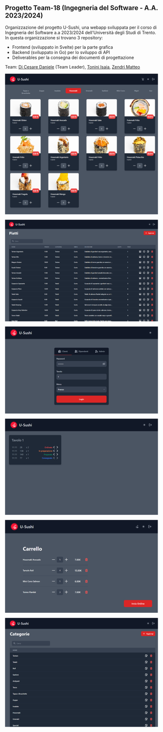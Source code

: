 ## Progetto Team-18 (Ingegneria del Software - A.A. 2023/2024)
Organizzazione del progetto U-Sushi, una webapp sviluppata per il corso di Ingegneria del Software a.a 2023/2024 dell'Università degli Studi di Trento.
In questa organizzazione si trovano 3 repository:
 - Frontend (sviluppato in Svelte) per la parte grafica
 - Backend (sviluppato in Go) per lo sviluppo di API
 - Deliverables per la consegna dei documenti di progettazione

Team: [Di Cesare Daniele](https://github.com/DiCesareDaniele) (Team Leader), [Tonini Isaia](https://github.com/Isax03), [Zendri Matteo](https://github.com/ZendriXXX)

![screenshot](images/hosomaki.png)

![screenshot](images/plates.png)

![screenshot](images/login.png)

![screenshot](images/kitchen.png)

![screenshot](images/cart.png)

![screenshot](images/categories.png)

